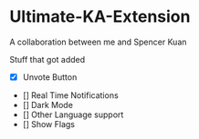 # Ultimate-KA-Extension
A collaboration between me and Spencer Kuan


Stuff that got added<br>
* [x] Unvote Button
* [] Real Time Notifications
* [] Dark Mode
* [] Other Language support
* [] Show Flags
